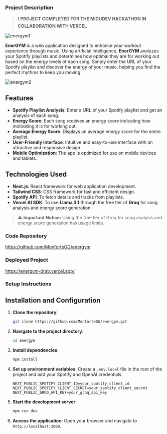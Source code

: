 ### Project Description
> :exclamation: **PROJECT COMPLETED FOR THE MIDUDEV HACKATHON IN COLLABORATION WITH VERCEL**

![energym1](https://github.com/user-attachments/assets/fe7071fb-d210-449e-ab8d-b582b0bd49d6)

**EnerGYM** is a web application designed to enhance your workout experience through music. Using artificial intelligence, **EnerGYM** analyzes your Spotify playlists and determines how optimal they are for working out based on the energy levels of each song. Simply enter the URL of your Spotify playlist and discover the energy of your music, helping you find the perfect rhythms to keep you moving.

![energym2](https://github.com/user-attachments/assets/d98c5bce-a0fa-4571-84fe-8638a5969c01)

## Features

- **Spotify Playlist Analysis**: Enter a URL of your Spotify playlist and get an analysis of each song.
- **Energy Score**: Each song receives an energy score indicating how motivating it is for working out.
- **Average Energy Score**: Displays an average energy score for the entire playlist.
- **User-Friendly Interface**: Intuitive and easy-to-use interface with an attractive and responsive design.
- **Mobile Optimization**: The app is optimized for use on mobile devices and tablets.

## Technologies Used

- **Next.js**: React framework for web application development.
- **Tailwind CSS**: CSS framework for fast and efficient design.
- **Spotify API**: To fetch details and tracks from playlists.
- **Vercel AI SDK**: To use **Llama 3.1** through the free tier of **Groq** for song analysis and energy score generation.

> :warning: **Important Notice:** Using the free tier of Groq for song analysis and energy score generation has usage limits.

### Code Repository

https://github.com/MonforteGG/energym

### Deployed Project

https://energym-drab.vercel.app/

### Setup Instructions

## Installation and Configuration

1. **Clone the repository**:
    ```bash
    git clone https://github.com/MonforteGG/energym.git
    ```
2. **Navigate to the project directory**:
    ```bash
    cd energym
    ```
3. **Install dependencies**:
    ```bash
    npm install
    ```
4. **Set up environment variables**: Create a `.env.local` file in the root of the project and add your Spotify and OpenAI credentials.
    ```env
    NEXT_PUBLIC_SPOTIFY_CLIENT_ID=your_spotify_client_id
    NEXT_PUBLIC_SPOTIFY_CLIENT_SECRET=your_spotify_client_secret
    NEXT_PUBLIC_GROQ_API_KEY=your_groq_api_key
    ```
5. **Start the development server**:
    ```bash
    npm run dev
    ```
6. **Access the application**: Open your browser and navigate to `http://localhost:3000`.
